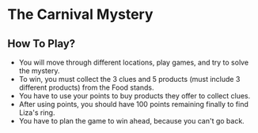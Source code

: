 # The Carnival Mystery

## How To Play?

- You will move through different locations, play games, and try to solve the mystery.
- To win, you must collect the 3 clues and 5 products (must include 3 different products) from the Food stands.
- You have to use your points to buy products they offer to collect clues.
- After using points, you should have 100 points remaining finally to find Liza's ring.
- You have to plan the game to win ahead, because you can't go back.
